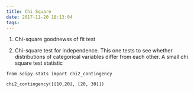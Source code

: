 ```yaml
---
title: Chi Square
date: 2017-11-20 18:13:04
tags:
---
```



1. Chi-square goodnewss of fit test

2. Chi-square test for independence. This one tests to see whether distributions of categorical variables differ from each other. A small chi square test statistic 


```
from scipy.stats import chi2_contingency

chi2_contingency([[10,20], [20, 30]])

```